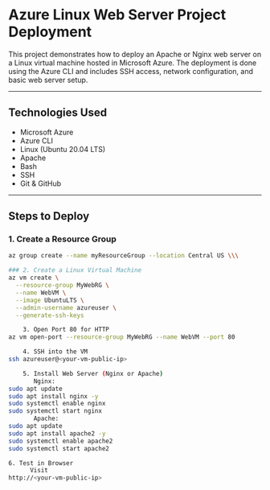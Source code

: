 # Azure Linux Web Server Project Deployment

This project demonstrates how to deploy an Apache or Nginx web server on a Linux virtual machine hosted in Microsoft Azure. The deployment is done using the Azure CLI and includes SSH access, network configuration, and basic web server setup.

---

##  Technologies Used

- Microsoft Azure
- Azure CLI
- Linux (Ubuntu 20.04 LTS)
- Apache
- Bash
- SSH
- Git & GitHub

---

##  Steps to Deploy

### 1. Create a Resource Group
```bash
az group create --name myResourceGroup --location Central US \\\

### 2. Create a Linux Virtual Machine
az vm create \
  --resource-group MyWebRG \
  --name WebVM \
  --image UbuntuLTS \
  --admin-username azureuser \
  --generate-ssh-keys

    3. Open Port 80 for HTTP
az vm open-port --resource-group MyWebRG --name WebVM --port 80

    4. SSH into the VM
ssh azureuser@<your-vm-public-ip>

    5. Install Web Server (Nginx or Apache)
       Nginx:
sudo apt update
sudo apt install nginx -y
sudo systemctl enable nginx
sudo systemctl start nginx
       Apache:
sudo apt update
sudo apt install apache2 -y
sudo systemctl enable apache2
sudo systemctl start apache2

6. Test in Browser
      Visit
http://<your-vm-public-ip>















